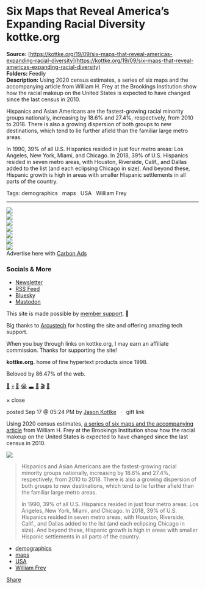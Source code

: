 # Six Maps that Reveal America’s Expanding Racial Diversity kottke.org

**Source:** [https://kottke.org/19/09/six-maps-that-reveal-americas-expanding-racial-diversity](https://kottke.org/19/09/six-maps-that-reveal-americas-expanding-racial-diversity)  
**Folders:** Feedly  
**Description:** Using 2020 census estimates, a series of six maps and the accompanying article from William H. Frey at the Brookings Institution show how the racial makeup on the United States is expected to have changed since the last census in 2010.

Hispanics and Asian Americans are the fastest-growing racial minority groups nationally, increasing by 18.6% and 27.4%, respectively, from 2010 to 2018. There is also a growing dispersion of both groups to new destinations, which tend to lie further afield than the familiar large metro areas.

In 1990, 39% of all U.S. Hispanics resided in just four metro areas: Los Angeles, New York, Miami, and Chicago. In 2018, 39% of U.S. Hispanics resided in seven metro areas, with Houston, Riverside, Calif., and Dallas added to the list (and each eclipsing Chicago in size). And beyond these, Hispanic growth is high in areas with smaller Hispanic settlements in all parts of the country.

Tags: demographics   maps   USA   William Frey

---

<div>

<div>

<div>


<div>
<a href="https://kottke.org/"><img src="https://kottke.org/cdn-cgi/image/format=auto,fit=scale-down,width=200,metadata=none/images/2024/logo-colors/color-27.jpg"></a>




</div>


<div><img src="https://kottke.org/cdn-cgi/image/format=auto,fit=scale-down,width=200,metadata=none/images/2024/logo-colors/circle-mask.png">



</div>


<div>
<a href="https://kottke.org/"><img src="https://kottke.org/cdn-cgi/image/format=auto,fit=scale-down,width=200,metadata=none/images/2024/logo-colors/color-21.jpg"></a>



</div>


<div><img src="https://kottke.org/cdn-cgi/image/format=auto,fit=scale-down,width=200,metadata=none/images/2024/logo-colors/circle-mask.png">



</div>


<div>
<a href="https://kottke.org/"><img src="https://kottke.org/cdn-cgi/image/format=auto,fit=scale-down,width=200,metadata=none/images/2024/logo-colors/color-10.jpg"></a>



</div>


<div><img src="https://kottke.org/cdn-cgi/image/format=auto,fit=scale-down,width=200,metadata=none/images/2024/logo-colors/circle-mask.png">



</div>


<div>
<a href="https://kottke.org/"><img src="https://kottke.org/cdn-cgi/image/format=auto,fit=scale-down,width=200,metadata=none/images/2024/logo-colors/color-19.jpg"></a>




</div>



</div>
</div>





<div>


<div>Advertise here with <a href="http://carbonads.net/?utm_source=kottkeorg&amp;utm_medium=ad_via_link&amp;utm_campaign=in_unit&amp;utm_term=carbon">Carbon Ads</a></div>
</div>

<div>
<div>

<h3>Socials &amp; More</h3>

<ul>
<li><a href="https://kottke.org/newsletter">Newsletter</a></li>
<li><a href="http://feeds.kottke.org/main">RSS Feed</a></li>
<li><a href="https://bsky.app/profile/kottke.org">Bluesky</a></li>
<li><a href="https://mastodon.social/@kottke">Mastodon</a></li>
</ul>

</div>

<p>This site is made possible by <a href="https://kottke.org/members">member support</a>. 💞</p>

<p>Big thanks to <a href="https://www.arcustech.com/">Arcustech</a> for hosting the site and offering amazing tech support.</p>

<p>When you buy through links on kottke.org, I may earn an affiliate commission. Thanks for supporting the site!</p>

<p><strong>kottke.org.</strong> home of fine hypertext products since 1998.</p>

<p>Beloved by 86.47% of the web.</p>

<p><a href="https://kottke.org/tag/burgers">🍔</a>  <a href="https://kottke.org/tag/death">💀</a>  <a href="https://kottke.org/tag/photography">📸</a>  <a href="https://kottke.org/tag/crying%20at%20work">😭</a>  <a href="https://kottke.org/tag/black%20holes">🕳️</a>  <a href="https://kottke.org/tag/Old%20Custer">🤠</a>  <a href="https://kottke.org/tag/film%20school">🎬</a>  <a href="https://kottke.org/tag/potatoes">🥔</a></p></div>

<div>


<div>
  <div>× close</div>
  <div>
    
    
  </div>
</div>




<div>
<div>

posted <time>Sep 17 @ 05:24 PM</time> by <a href="http://www.kottke.org">Jason Kottke</a><span>  ·  <span>gift link</span></span>



</div>




<p>Using 2020 census estimates, <a href="https://www.brookings.edu/research/americas-racial-diversity-in-six-maps/">a series of six maps and the accompanying article</a> from William H. Frey at the Brookings Institution show how the racial makeup on the United States is expected to have changed since the last census in 2010.</p>

<p><img src="https://kottke.org/19/09/metadata=none/plus/misc/images/map-census-2020.jpg"></p>

<blockquote><p>Hispanics and Asian Americans are the fastest-growing racial minority groups nationally, increasing by 18.6% and 27.4%, respectively, from 2010 to 2018. There is also a growing dispersion of both groups to new destinations, which tend to lie further afield than the familiar large metro areas.</p>

<p>In 1990, 39% of all U.S. Hispanics resided in just four metro areas: Los Angeles, New York, Miami, and Chicago. In 2018, 39% of U.S. Hispanics resided in seven metro areas, with Houston, Riverside, Calif., and Dallas added to the list (and each eclipsing Chicago in size). And beyond these, Hispanic growth is high in areas with smaller Hispanic settlements in all parts of the country.</p></blockquote>

<ul><li><a href="https://kottke.org/tag/demographics">demographics</a></li><li><a href="https://kottke.org/tag/maps">maps</a></li><li><a href="https://kottke.org/tag/USA">USA</a></li><li><a href="https://kottke.org/tag/William%20Frey">William Frey</a></li></ul>






<div>




<a href="https://kottke.org/19/09/six-maps-that-reveal-americas-expanding-racial-diversity"><span>Share</span></a>
</div>

</div>








</div>




</div>